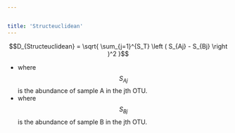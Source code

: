```yaml
---


title: 'Structeuclidean'
---
```

$$D_{Structeuclidean} = \sqrt{ \sum_{j=1}^{S_T}  \left ( S_{Aj} - S_{Bj} \right )^2 }$$

-   where $$S_{Aj}$$ is the abundance of sample A in the jth OTU.
-   where $$S_{Bj}$$ is the abundance of sample B in the jth OTU.
